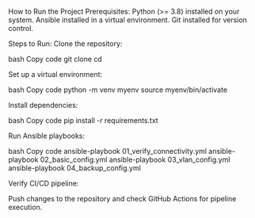 How to Run the Project
Prerequisites:
Python (>= 3.8) installed on your system.
Ansible installed in a virtual environment.
Git installed for version control.

Steps to Run:
Clone the repository:

bash
Copy code
git clone <repository-url>
cd <project-folder>


Set up a virtual environment:

bash
Copy code
python -m venv myenv
source myenv/bin/activate


Install dependencies:

bash
Copy code
pip install -r requirements.txt


Run Ansible playbooks:

bash
Copy code
ansible-playbook 01_verify_connectivity.yml
ansible-playbook 02_basic_config.yml
ansible-playbook 03_vlan_config.yml
ansible-playbook 04_backup_config.yml


Verify CI/CD pipeline:

Push changes to the repository and check GitHub Actions for pipeline execution.

